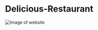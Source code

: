 # Delicious-Restaurant

![Image of website](https://github.com/parimala2206/Delicious-Restaurant/assets/112744414/c5de1099-b6e3-4b50-b4f5-d88dde0247ca)
